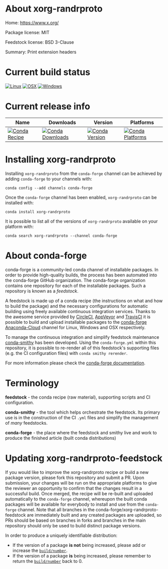 About xorg-randrproto
=====================

Home: https://www.x.org/

Package license: MIT

Feedstock license: BSD 3-Clause

Summary: Print extension headers



Current build status
====================

[![Linux](https://img.shields.io/circleci/project/github/conda-forge/xorg-randrproto-feedstock/master.svg?label=Linux)](https://circleci.com/gh/conda-forge/xorg-randrproto-feedstock)
[![OSX](https://img.shields.io/travis/conda-forge/xorg-randrproto-feedstock/master.svg?label=macOS)](https://travis-ci.org/conda-forge/xorg-randrproto-feedstock)
[![Windows](https://img.shields.io/appveyor/ci/conda-forge/xorg-randrproto-feedstock/master.svg?label=Windows)](https://ci.appveyor.com/project/conda-forge/xorg-randrproto-feedstock/branch/master)

Current release info
====================

| Name | Downloads | Version | Platforms |
| --- | --- | --- | --- |
| [![Conda Recipe](https://img.shields.io/badge/recipe-xorg--randrproto-green.svg)](https://anaconda.org/conda-forge/xorg-randrproto) | [![Conda Downloads](https://img.shields.io/conda/dn/conda-forge/xorg-randrproto.svg)](https://anaconda.org/conda-forge/xorg-randrproto) | [![Conda Version](https://img.shields.io/conda/vn/conda-forge/xorg-randrproto.svg)](https://anaconda.org/conda-forge/xorg-randrproto) | [![Conda Platforms](https://img.shields.io/conda/pn/conda-forge/xorg-randrproto.svg)](https://anaconda.org/conda-forge/xorg-randrproto) |

Installing xorg-randrproto
==========================

Installing `xorg-randrproto` from the `conda-forge` channel can be achieved by adding `conda-forge` to your channels with:

```
conda config --add channels conda-forge
```

Once the `conda-forge` channel has been enabled, `xorg-randrproto` can be installed with:

```
conda install xorg-randrproto
```

It is possible to list all of the versions of `xorg-randrproto` available on your platform with:

```
conda search xorg-randrproto --channel conda-forge
```


About conda-forge
=================

conda-forge is a community-led conda channel of installable packages.
In order to provide high-quality builds, the process has been automated into the
conda-forge GitHub organization. The conda-forge organization contains one repository
for each of the installable packages. Such a repository is known as a *feedstock*.

A feedstock is made up of a conda recipe (the instructions on what and how to build
the package) and the necessary configurations for automatic building using freely
available continuous integration services. Thanks to the awesome service provided by
[CircleCI](https://circleci.com/), [AppVeyor](http://www.appveyor.com/)
and [TravisCI](https://travis-ci.org/) it is possible to build and upload installable
packages to the [conda-forge](https://anaconda.org/conda-forge)
[Anaconda-Cloud](http://docs.anaconda.org/) channel for Linux, Windows and OSX respectively.

To manage the continuous integration and simplify feedstock maintenance
[conda-smithy](http://github.com/conda-forge/conda-smithy) has been developed.
Using the ``conda-forge.yml`` within this repository, it is possible to re-render all of
this feedstock's supporting files (e.g. the CI configuration files) with ``conda smithy rerender``.

For more information please check the [conda-forge documentation](https://conda-forge.org/docs/).

Terminology
===========

**feedstock** - the conda recipe (raw material), supporting scripts and CI configuration.

**conda-smithy** - the tool which helps orchestrate the feedstock.
                   Its primary use is in the construction of the CI ``.yml`` files
                   and simplify the management of *many* feedstocks.

**conda-forge** - the place where the feedstock and smithy live and work to
                  produce the finished article (built conda distributions)


Updating xorg-randrproto-feedstock
==================================

If you would like to improve the xorg-randrproto recipe or build a new
package version, please fork this repository and submit a PR. Upon submission,
your changes will be run on the appropriate platforms to give the reviewer an
opportunity to confirm that the changes result in a successful build. Once
merged, the recipe will be re-built and uploaded automatically to the
`conda-forge` channel, whereupon the built conda packages will be available for
everybody to install and use from the `conda-forge` channel.
Note that all branches in the conda-forge/xorg-randrproto-feedstock are
immediately built and any created packages are uploaded, so PRs should be based
on branches in forks and branches in the main repository should only be used to
build distinct package versions.

In order to produce a uniquely identifiable distribution:
 * If the version of a package **is not** being increased, please add or increase
   the [``build/number``](http://conda.pydata.org/docs/building/meta-yaml.html#build-number-and-string).
 * If the version of a package **is** being increased, please remember to return
   the [``build/number``](http://conda.pydata.org/docs/building/meta-yaml.html#build-number-and-string)
   back to 0.
